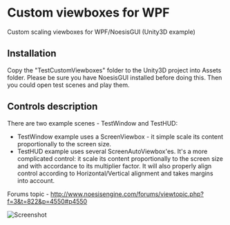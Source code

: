 # Custom viewboxes for WPF
Custom scaling viewboxes for WPF/NoesisGUI (Unity3D example)

## Installation
Copy the "TestCustomViewboxes" folder to the Unity3D project into Assets folder. Please be sure you have NoesisGUI installed before doing this.
Then you could open test scenes and play them.

## Controls description
There are two example scenes - TestWindow and TestHUD:
* TestWindow example uses a ScreenViewbox - it simple scale its content proportionally to the screen size.
* TestHUD example uses several ScreenAutoViewbox'es. It's a more complicated control: it scale its content proportionally to the screen size and with accordance to its multiplier factor. It will also properly align control according to Horizontal/Vertical alignment and takes margins into account.


Forums topic - http://www.noesisengine.com/forums/viewtopic.php?f=3&t=822&p=4550#p4550

![Screenshot](http://drive.google.com/uc?export=view&id=0B4-tSq-u4CreSUE1TlV2MWZZMG8)
